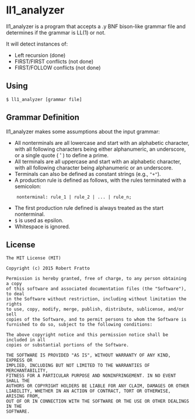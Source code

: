 # ll1_analyzer

ll1_analyzer is a program that accepts a .y BNF bison-like grammar file and
determines if the grammar is LL(1) or not.

It will detect instances of:
- Left recursion (done)
- FIRST/FIRST conflicts (not done)
- FIRST/FOLLOW conflicts (not done)

## Using

`$ ll1_analyzer [grammar file]`

## Grammar Definition

ll1_analyzer makes some assumptions about the input grammar:

- All nonterminals are all lowercase and start with an alphabetic character,
with all following characters being either alphanumeric, an underscore, or a
single quote ( ' ) to define a prime.
- All terminals are all uppercase and start with an alphabetic character,
with all following character being alphanumeric or an underscore.
- Terminals can also be defined as constant strings (e.g., `"+"`).
- A production rule is defined as follows, with the rules terminated with
a semicolon:
```
	nonterminal: rule_1 | rule_2 | ... | rule_n;
```
- The first production rule defined is always treated as the start nonterminal.
- `$` is used as epsilon.
- Whitespace is ignored.

## License

```
The MIT License (MIT)

Copyright (c) 2015 Robert Fratto

Permission is hereby granted, free of charge, to any person obtaining a copy
of this software and associated documentation files (the "Software"), to deal
in the Software without restriction, including without limitation the rights
to use, copy, modify, merge, publish, distribute, sublicense, and/or sell
copies of the Software, and to permit persons to whom the Software is
furnished to do so, subject to the following conditions:

The above copyright notice and this permission notice shall be included in all
copies or substantial portions of the Software.

THE SOFTWARE IS PROVIDED "AS IS", WITHOUT WARRANTY OF ANY KIND, EXPRESS OR
IMPLIED, INCLUDING BUT NOT LIMITED TO THE WARRANTIES OF MERCHANTABILITY,
FITNESS FOR A PARTICULAR PURPOSE AND NONINFRINGEMENT. IN NO EVENT SHALL THE
AUTHORS OR COPYRIGHT HOLDERS BE LIABLE FOR ANY CLAIM, DAMAGES OR OTHER
LIABILITY, WHETHER IN AN ACTION OF CONTRACT, TORT OR OTHERWISE, ARISING FROM,
OUT OF OR IN CONNECTION WITH THE SOFTWARE OR THE USE OR OTHER DEALINGS IN THE
SOFTWARE.
```
